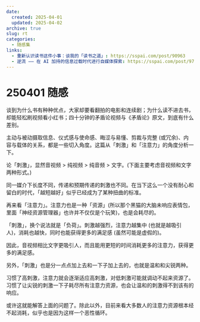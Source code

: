 ```yaml
---
date:
  created: 2025-04-01
  updated: 2025-04-02
archive: true
slug: rt
categories:
  - 随感集
links:
  - 重新认识读书这件小事：谈我的「读书之道」: https://sspai.com/post/90963
  - 逆流 —— 在 AI 加持的信息过载时代进行自媒体探索: https://sspai.com/post/97105
---
```

# 250401 随感

谈到为什么书有种种优点，大家却要看翻拍的电影和连续剧；为什么读不进去书，却能轻松刷视频看小红书；四十分钟的矛盾论视频与《矛盾论》原文，到底有什么差别。

主动与被动摄取信息、仪式感与使命感、晦涩与易懂、剪裁与完整 (或冗余)、内容与载体的关系，都是一些切入角度。这篇从「刺激」和「注意力」的角度分析一下。

<!-- more -->

论「刺激」，显然音视频 > 纯视频 > 纯音频 > 文字。(下面主要考虑音视频和文字两种形式。)

同一媒介下长度不同，传递和预期传递的刺激也不同。在当下这么一个没有耐心和留白的时代，「越短越好」似乎已经成为了某种扭曲的标准。

再来看「注意力」。注意力也是一种「资源」(所以那个黑猫的大脑未响应表情包，里面「神经资源管理器」也许并不仅仅是个玩笑)，也是会耗尽的。

「刺激」，换个说法就是「负荷」。刺激越强烈，注意力越集中 (也就是越吸引人)，消耗也越快，同时也能获得更多的满足感 (虽然可能是虚假的)。

因此，音视频相比文字更吸引人，而且能用更短的时间消耗更多的注意力，获得更多的满足感。

另外，「刺激」也是分一点点加上去和一下子加上去的，也就是温和和尖锐两种。

习惯了高刺激，注意力就会逐渐适应高刺激，对低刺激可能就调动不起来资源了。习惯了让尖锐的刺激一下子耗尽所有注意力资源，也会让温和的刺激得不到该有的响应。

或许这就能解答上面的问题了。除此以外，目前来看大多数人的注意力资源根本经不起消耗，似乎也是因为这样一个恶性循环。
